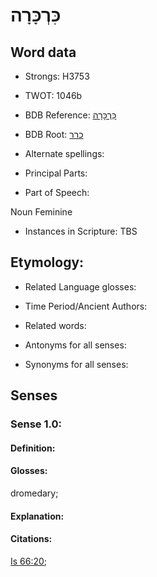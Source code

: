 # כִּרְכָּרָה

<!-- Status: S2="NeedsEdits" -->
<!-- Lexica used for edits:   -->

## Word data

* Strongs: H3753

* TWOT: 1046b

* BDB Reference: [כִּרְכָּרָה](rc://en/bdb/dict/k.df.ac)

* BDB Root: [כרר](rc://en/bdb/dict/k.df.aa)

* Alternate spellings:

* Principal Parts:

* Part of Speech:

Noun Feminine

* Instances in Scripture: TBS

## Etymology:

* Related Language glosses:

* Time Period/Ancient Authors:

* Related words:

* Antonyms for all senses:

* Synonyms for all senses:

## Senses

### Sense 1.0:

#### Definition:

#### Glosses:

dromedary; 

#### Explanation:

#### Citations:

[Is 66:20](rc://he/uhb/book/isa/66/20); 

